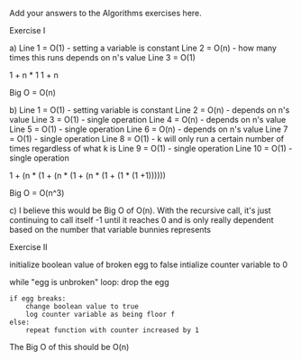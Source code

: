 Add your answers to the Algorithms exercises here.

Exercise I

a)
Line 1  = O(1) - setting a variable is constant
Line 2 = O(n) - how many times this runs depends on n's value
Line 3 = O(1)

1 + n * 1
1 + n
 
Big O = O(n)

b)
Line 1 = O(1) - setting variable is constant
Line 2 = O(n) - depends on n's value
Line 3 = O(1) - single operation
Line 4 = O(n) - depends on n's value
Line 5 = O(1) - single operation
Line 6 = O(n) - depends on n's value
Line 7 = O(1) - single operation
Line 8 = O(1) - k will only run a certain number of times regardless of what k is
Line 9 = O(1) - single operation
Line 10 = O(1) - single operation

1 + (n * (1 + (n * (1 + (n * (1 + (1 * (1 +1))))))

Big O = O(n^3)

c)
    I believe this would be Big O of O(n). With the recursive call, it's just continuing to call itself -1 until it reaches 0 and is only really dependent based on the number that variable bunnies represents
    


Exercise II

initialize boolean value of broken egg to false
intialize counter variable to 0

while "egg is unbroken" loop:
    drop the egg

    if egg breaks:
        change boolean value to true 
        log counter variable as being floor f
    else:
        repeat function with counter increased by 1

The Big O of this should be O(n)        